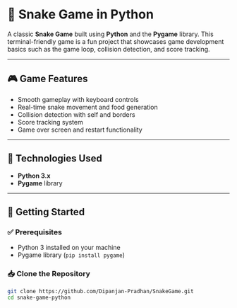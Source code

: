 # 🐍 Snake Game in Python

A classic **Snake Game** built using **Python** and the **Pygame** library. This terminal-friendly game is a fun project that showcases game development basics such as the game loop, collision detection, and score tracking.

---

## 🎮 Game Features

- Smooth gameplay with keyboard controls
- Real-time snake movement and food generation
- Collision detection with self and borders
- Score tracking system
- Game over screen and restart functionality

---

## 🧰 Technologies Used

- **Python 3.x**
- **Pygame** library

---

## 🚀 Getting Started

### ✅ Prerequisites

- Python 3 installed on your machine
- Pygame library (`pip install pygame`)

### 📥 Clone the Repository

```bash
git clone https://github.com/Dipanjan-Pradhan/SnakeGame.git
cd snake-game-python
